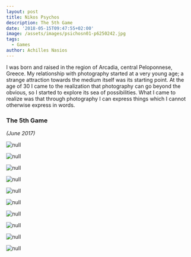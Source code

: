 ```yaml
---
layout: post
title: Nikos Psychos
description: The 5th Game
date: '2018-05-15T09:47:55+02:00'
image: /assets/images/psichosn01-p6250242.jpg
tags:
  - Games
author: Achilles Nasios
---
```

I was born and raised in the region of Arcadia, central Peloponnese, Greece. My relationship with photography started at a very young age; a strange attraction towards the medium itself was its starting point. At the age of 30 I came to the realization that photography can go beyond the obvious, so I started to explore its sea of possibilities. What I came to realize was that through photography I can express things which I cannot otherwise express in words.


### The 5th Game

_(June 2017)_

![null](/assets/images/psichosn01-p6250242.jpg)

![null](/assets/images/psichosn03-p6240036.jpg)

![null](/assets/images/psichosn04-p6250184.jpg)

![null](/assets/images/psichosn05-p6250192.jpg)

![null](/assets/images/psichosn06-p6250163.jpg)

![null](/assets/images/psichosn07-p6250206.jpg)

![null](/assets/images/psichosn08-p6240065.jpg)

![null](/assets/images/psichosn09-p6250245.jpg)

![null](/assets/images/psichosn10-p6250262.jpg)

![null](/assets/images/psichosn11-p6250280.jpg)

